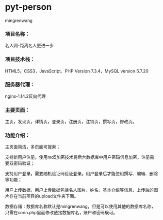 # pyt-person
mingrenwang
### 项目名称：
名人网-距离名人更进一步
### 项目技术栈：
HTML5，CSS3，JavaScript，PHP Version 7.3.4，MySQL version 5.7.20
### 服务器代理：
nginx-1.14.2反向代理
### 主要页面：
主页，发现页，详情页，登录页，注册页，注销页，撰写页，修改页。
### 功能介绍：
主页面简洁，多页面可搜索；

支持新用户注册，使用md5加密技术将后台数据库中用户密码信息加密，注册需要双密码验证；

支持用户登录，需要随机验证码验证登录。用户登录后才能使用撰写、编辑、删除等功能；

用户上传数据，用户上传数据包括名人图片，姓名，基本介绍等信息，上传后的图片存在当前项目的upload文件夹下面。

数据存储：数据库名称默认是mingrenwang，但是可以使用其他的数据库名称，只需在conn.php里面修改链接数据库名，账户和密码既可。

